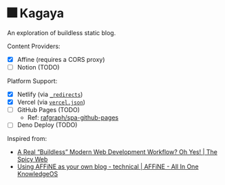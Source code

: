 # 🎆 Kagaya

An exploration of buildless static blog.

Content Providers:

- [x] Affine (requires a CORS proxy)
- [ ] Notion (TODO)

Platform Support:

- [x] Netlify (via [`_redirects`](_redirects))
- [x] Vercel (via [`vercel.json`](vercel.json))
- [ ] GitHub Pages (TODO)
  - Ref: [rafgraph/spa-github-pages](https://github.com/rafgraph/spa-github-pages)
- [ ] Deno Deploy (TODO)

Inspired from:

- [A Real “Buildless” Modern Web Development Workflow? Oh Yes! | The Spicy Web](https://www.spicyweb.dev/buildless-modern-development-workflows-are-this-close-to-a-reality/)
- [Using AFFiNE as your own blog - technical | AFFiNE - All In One KnowledgeOS](https://affine.pro/blog/using-affine-as-a-blog-technical)